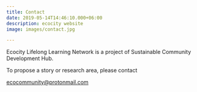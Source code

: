 ```yaml
---
title: Contact
date: 2019-05-14T14:46:10.000+06:00
description: ecocity website
image: images/contact.jpg

---
```

Ecocity Lifelong Learning Network is a project of Sustainable Community Development Hub.

To propose a story or research area, please contact

ecocommunity@protonmail.com